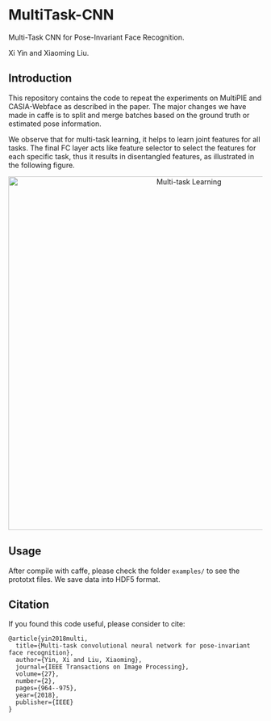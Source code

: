 # MultiTask-CNN
Multi-Task CNN for Pose-Invariant Face Recognition.

Xi Yin and Xiaoming Liu.

## Introduction
This repository contains the code to repeat the experiments on MultiPIE and CASIA-Webface as described in the paper. 
The major changes we have made in caffe is to split and merge batches based on the ground truth or estimated pose information. 

We observe that for multi-task learning, it helps to learn joint features for all tasks. The final FC layer acts like feature selector to select the features for each specific task, thus it results in disentangled features, as illustrated in the following figure.

<p align="center">
<img src="https://github.com/xiyinmsu/MultiTask-CNN/blob/master/imgs/concept.png" alt="Multi-task Learning", width="700px"> 
</p>

## Usage
After compile with caffe, please check the folder `examples/` to see the prototxt files. 
We save data into HDF5 format. 

## Citation
If you found this code useful, please consider to cite:
```
@article{yin2018multi,
  title={Multi-task convolutional neural network for pose-invariant face recognition},
  author={Yin, Xi and Liu, Xiaoming},
  journal={IEEE Transactions on Image Processing},
  volume={27},
  number={2},
  pages={964--975},
  year={2018},
  publisher={IEEE}
}
```
